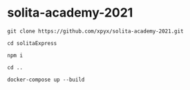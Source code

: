 # solita-academy-2021

`git clone https://github.com/xpyx/solita-academy-2021.git`

`cd solitaExpress`

`npm i`

`cd .. ` 

`docker-compose up --build`
